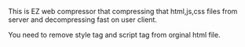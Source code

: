 This is EZ web compressor that compressing that html,js,css files from server and decompressing fast on user client.

You need to remove style tag and script tag from orginal html file.
